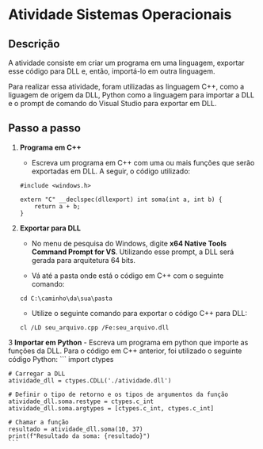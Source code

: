 # Atividade Sistemas Operacionais

## Descrição
 A atividade consiste em criar um programa em uma linguagem, exportar esse código para DLL e, então, importá-lo em outra linguagem.

 Para realizar essa atividade, foram utilizadas as linguagem C++, como a liguagem de origem da DLL, Python como a linguagem para importar a DLL e o prompt de comando do Visual Studio para exportar em DLL.

## Passo a passo
1. **Programa em C++**  
    - Escreva um programa em C++ com uma ou mais funções que serão exportadas em DLL. A seguir, o código utilizado:
    ```
    #include <windows.h>

    extern "C" __declspec(dllexport) int soma(int a, int b) {
        return a + b;
    }
    ```
2. **Exportar para DLL**
    - No menu de pesquisa do Windows, digite **x64 Native Tools Command Prompt for VS**. Utilizando esse prompt, a DLL será gerada para arquitetura 64 bits.

    - Vá até a pasta onde está o código em C++ com o seguinte comando:
    ```
    cd C:\caminho\da\sua\pasta
    ```

    - Utilize o seguinte comando para exportar o código C++ para DLL:
    ```
    cl /LD seu_arquivo.cpp /Fe:seu_arquivo.dll
    ```
3 **Importar em Python**
    - Escreva um programa em python que importe as funções da DLL. Para o código em C++ anterior, foi utilizado o seguinte código Python:
    ```
    import ctypes

    # Carregar a DLL
    atividade_dll = ctypes.CDLL('./atividade.dll')

    # Definir o tipo de retorno e os tipos de argumentos da função
    atividade_dll.soma.restype = ctypes.c_int
    atividade_dll.soma.argtypes = [ctypes.c_int, ctypes.c_int]

    # Chamar a função
    resultado = atividade_dll.soma(10, 37)
    print(f"Resultado da soma: {resultado}")
    ```